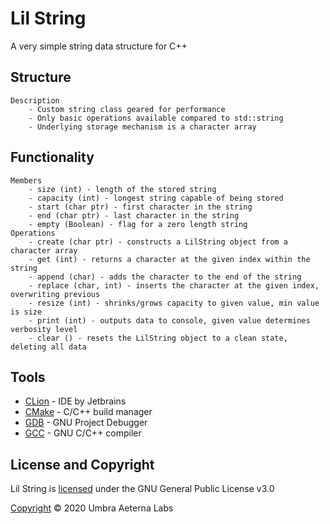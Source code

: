 # Lil String
A very simple string data structure for C++

## Structure
```
Description
    - Custom string class geared for performance
    - Only basic operations available compared to std::string
    - Underlying storage mechanism is a character array
```

## Functionality
```
Members
    - size (int) - length of the stored string
    - capacity (int) - longest string capable of being stored
    - start (char ptr) - first character in the string
    - end (char ptr) - last character in the string
    - empty (Boolean) - flag for a zero length string
Operations
    - create (char ptr) - constructs a LilString object from a character array
    - get (int) - returns a character at the given index within the string
    - append (char) - adds the character to the end of the string
    - replace (char, int) - inserts the character at the given index, overwriting previous
    - resize (int) - shrinks/grows capacity to given value, min value is size
    - print (int) - outputs data to console, given value determines verbosity level
    - clear () - resets the LilString object to a clean state, deleting all data
```

## Tools
* [CLion](https://www.jetbrains.com/clion/documentation/) -  IDE by Jetbrains
* [CMake](https://cmake.org/documentation/) - C/C++ build manager
* [GDB](https://www.gnu.org/software/gdb/documentation/) - GNU Project Debugger
* [GCC](https://gcc.gnu.org/onlinedocs/) - GNU C/C++ compiler

## License and Copyright
Lil String is [licensed](LICENSE) under the GNU General Public License v3.0

[Copyright](COPYRIGHT) &copy; 2020 Umbra Aeterna Labs
